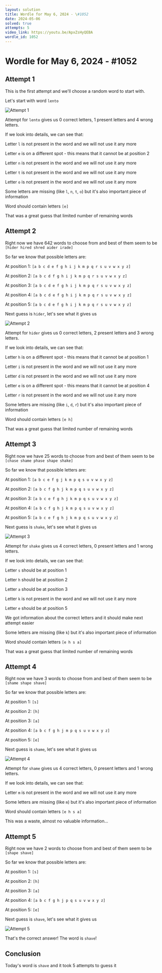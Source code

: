 ```yaml
---
layout: solution
title: Wordle for May 6, 2024 - \#1052
date: 2024-05-06
solved: true
attempts: 5
video_link: https://youtu.be/ApxZsHyQEBA
wordle_id: 1052
---
```


# Wordle for May 6, 2024 - \#1052

## Attempt 1

This is the first attempt and we'll choose a random word to start with.

Let's start with word `lento`

![Attempt 1](2024-05-06/attempt-1.png)

Attempt for `lento` gives us 0 correct letters, 1 present letters and 4 wrong letters.

If we look into details, we can see that:

Letter `l` is not present in the word and we will not use it any more

Letter `e` is on a different spot - this means that it cannot be at position 2

Letter `n` is not present in the word and we will not use it any more

Letter `t` is not present in the word and we will not use it any more

Letter `o` is not present in the word and we will not use it any more

Some letters are missing (like `l`, `n`, `t`, `o`) but it's also important piece of information

Word should contain letters `[e]`

That was a great guess that limited number of remaining words



## Attempt 2

Right now we have 642 words to choose from and best of them seem to be `[hider hired shred aider irade]`

So far we know that possible letters are:

At position 1: `[a b c d e f g h i j k m p q r s u v w x y z]`

At position 2: `[a b c d f g h i j k m p q r s u v w x y z]`

At position 3: `[a b c d e f g h i j k m p q r s u v w x y z]`

At position 4: `[a b c d e f g h i j k m p q r s u v w x y z]`

At position 5: `[a b c d e f g h i j k m p q r s u v w x y z]`

Next guess is `hider`, let's see what it gives us

![Attempt 2](2024-05-06/attempt-2.png)

Attempt for `hider` gives us 0 correct letters, 2 present letters and 3 wrong letters.

If we look into details, we can see that:

Letter `h` is on a different spot - this means that it cannot be at position 1

Letter `i` is not present in the word and we will not use it any more

Letter `d` is not present in the word and we will not use it any more

Letter `e` is on a different spot - this means that it cannot be at position 4

Letter `r` is not present in the word and we will not use it any more

Some letters are missing (like `i`, `d`, `r`) but it's also important piece of information

Word should contain letters `[e h]`

That was a great guess that limited number of remaining words



## Attempt 3

Right now we have 25 words to choose from and best of them seem to be `[chase shame phase shape shake]`

So far we know that possible letters are:

At position 1: `[a b c e f g j k m p q s u v w x y z]`

At position 2: `[a b c f g h j k m p q s u v w x y z]`

At position 3: `[a b c e f g h j k m p q s u v w x y z]`

At position 4: `[a b c f g h j k m p q s u v w x y z]`

At position 5: `[a b c e f g h j k m p q s u v w x y z]`

Next guess is `shake`, let's see what it gives us

![Attempt 3](2024-05-06/attempt-3.png)

Attempt for `shake` gives us 4 correct letters, 0 present letters and 1 wrong letters.

If we look into details, we can see that:

Letter `s` should be at position 1

Letter `h` should be at position 2

Letter `a` should be at position 3

Letter `k` is not present in the word and we will not use it any more

Letter `e` should be at position 5

We got information about the correct letters and it should make next attempt easier

Some letters are missing (like `k`) but it's also important piece of information

Word should contain letters `[e h s a]`

That was a great guess that limited number of remaining words



## Attempt 4

Right now we have 3 words to choose from and best of them seem to be `[shame shape shave]`

So far we know that possible letters are:

At position 1: `[s]`

At position 2: `[h]`

At position 3: `[a]`

At position 4: `[a b c f g h j m p q s u v w x y z]`

At position 5: `[e]`

Next guess is `shame`, let's see what it gives us

![Attempt 4](2024-05-06/attempt-4.png)

Attempt for `shame` gives us 4 correct letters, 0 present letters and 1 wrong letters.

If we look into details, we can see that:

Letter `m` is not present in the word and we will not use it any more

Some letters are missing (like `m`) but it's also important piece of information

Word should contain letters `[e h s a]`

This was a waste, almost no valuable information...



## Attempt 5

Right now we have 2 words to choose from and best of them seem to be `[shape shave]`

So far we know that possible letters are:

At position 1: `[s]`

At position 2: `[h]`

At position 3: `[a]`

At position 4: `[a b c f g h j p q s u v w x y z]`

At position 5: `[e]`

Next guess is `shave`, let's see what it gives us

![Attempt 5](2024-05-06/attempt-5.png)

That's the correct answer! The word is `shave`!

## Conclusion

Today's word is `shave` and it took 5 attempts to guess it

